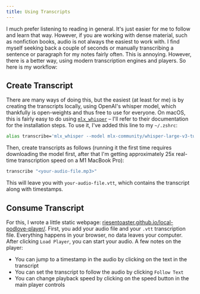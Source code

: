 ```yaml
---
title: Using Transcripts
---
```


I much prefer listening to reading in general. It's just easier for me to follow and learn that way. However, if you are working with dense material, such as nonfiction books, audio is not always the easiest to work with. I find myself seeking back a couple of seconds or manually transcribing a sentence or paragraph for my notes fairly often. This is annoying. However, there is a better way, using modern transcription engines and players. So here is my workflow:

## Create Transcript

There are many ways of doing this, but the easiest (at least for me) is by creating the transcripts locally, using OpenAI's whisper model, which thankfully is open-weights and thus free to use for everyone. On macOS, this is fairly easy to do using [`mlx_whisper`](https://pypi.org/project/mlx-whisper/) – I'll refer to their documentation for the installation steps. To use it, I've added this line to my `~/.zshrc`:

```bash
alias transcribe='mlx_whisper --model mlx-community/whisper-large-v3-turbo --output-format vtt'
```

Then, create transcripts as follows (running it the first time requires downloading the model first, after that I'm getting approximately 25x real-time transcription speed on a M1 MacBook Pro):

```bash
transcribe "<your-audio-file.mp3>"
```

This will leave you with `your-audio-file.vtt`, which contains the transcript along with timestamps.

## Consume Transcript

For this, I wrote a little static webpage: [riesentoaster.github.io/local-podlove-player/](https://riesentoaster.github.io/local-podlove-player/). First, you add your audio file and your `.vtt` transcription file. Everything happens in your browser, no data leaves your computer. After clicking `Load Player`, you can start your audio. A few notes on the player:
- You can jump to a timestamp in the audio by clicking on the text in the transcript
- You can set the transcript to follow the audio by clicking `Follow Text`
- You can change playback speed by clicking on the speed button in the main player controls
